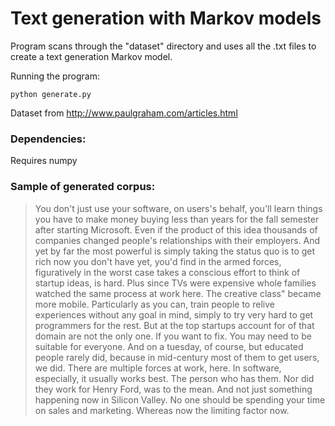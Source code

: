 # Text generation with Markov models

Program scans through the "dataset" directory and uses all the .txt files to create a text generation Markov model.

Running the program:
```
python generate.py
```

Dataset from http://www.paulgraham.com/articles.html

### Dependencies:
Requires numpy

### Sample of generated corpus:
> You don't just use your software, on users's behalf, you'll learn things you have to make money buying less than years for the fall semester after starting Microsoft. Even if the product of this idea thousands of companies changed people's relationships with their employers. And yet by far the most powerful is simply taking the status quo is to get rich now you don't have yet, you'd find in the armed forces, figuratively in the worst case takes a conscious effort to think of startup ideas, is hard. Plus since TVs were expensive whole families watched the same process at work here. The creative class" became more mobile. Particularly as you can, train people to relive experiences without any goal in mind, simply to try very hard to get programmers for the rest. But at the top startups account for of that domain are not the only one. If you want to fix. You may need to be suitable for everyone. And on a tuesday, of course, but educated people rarely did, because in mid-century most of them to get users, we did. There are multiple forces at work, here. In software, especially, it usually works best. The person who has them. Nor did they work for Henry Ford, was to the mean. And not just something happening now in Silicon Valley. No one should be spending your time on sales and marketing. Whereas now the limiting factor now.
